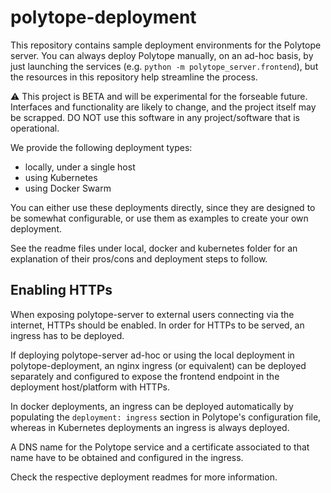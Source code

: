 # polytope-deployment

This repository contains sample deployment environments for the Polytope server. You can always deploy Polytope manually, on an ad-hoc basis, by just launching the services (e.g. `python -m polytope_server.frontend`), but the resources in this repository help streamline the process.

:warning: This project is BETA and will be experimental for the forseable future. Interfaces and functionality are likely to change, and the project itself may be scrapped. DO NOT use this software in any project/software that is operational.

We provide the following deployment types:

* locally, under a single host
* using Kubernetes
* using Docker Swarm

You can either use these deployments directly, since they are designed to be somewhat configurable, or use them as examples to create your own deployment.

See the readme files under local, docker and kubernetes folder for an explanation of their pros/cons and deployment steps to follow.


## Enabling HTTPs

When exposing polytope-server to external users connecting via the internet, HTTPs should be enabled. In order for HTTPs to be served, an ingress has to be deployed.

If deploying polytope-server ad-hoc or using the local deployment in polytope-deployment, an nginx ingress (or equivalent) can be deployed separately and configured to expose the frontend endpoint in the deployment host/platform with HTTPs.

In docker deployments, an ingress can be deployed automatically by populating the `deployment: ingress` section in Polytope's configuration file, whereas in Kubernetes deployments an ingress is always deployed.

A DNS name for the Polytope service and a certificate associated to that name have to be obtained and configured in the ingress.

Check the respective deployment readmes for more information.

